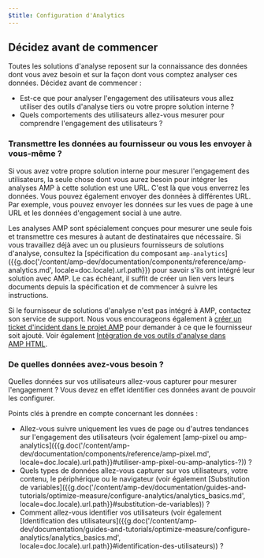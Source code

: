 ```yaml
---
$title: Configuration d'Analytics
---
```


## Décidez avant de commencer

Toutes les solutions d'analyse reposent sur la connaissance des données dont vous avez besoin
et sur la façon dont vous comptez analyser ces données. Décidez avant de commencer :

* Est-ce que pour analyser l'engagement des utilisateurs vous allez utiliser des outils d'analyse tiers
ou votre propre solution interne ?
* Quels comportements des utilisateurs allez-vous mesurer pour comprendre l'engagement des utilisateurs ?

### Transmettre les données au fournisseur ou vous les envoyer à vous-même ?

Si vous avez votre propre solution interne pour mesurer l'engagement des utilisateurs,
la seule chose dont vous aurez besoin pour intégrer les analyses AMP à cette solution est une URL.
C'est là que vous enverrez les données.
Vous pouvez également envoyer des données à différentes URL.
Par exemple, vous pouvez envoyer les données sur les vues de page à une URL
et les données d'engagement social à une autre.

Les analyses AMP sont spécialement conçues pour mesurer une seule fois et transmettre ces mesures à autant de destinataires que nécessaire.
Si vous travaillez déjà avec un ou plusieurs fournisseurs de solutions d'analyse,
consultez la
[spécification du composant `amp-analytics`]({{g.doc('/content/amp-dev/documentation/components/reference/amp-analytics.md', locale=doc.locale).url.path}})
pour savoir s'ils ont intégré leur solution avec AMP.
Le cas échéant, il suffit de créer un lien vers leurs documents depuis la spécification
et de commencer à suivre les instructions.

Si le fournisseur de solutions d'analyse n'est pas intégré à AMP,
contactez son service de support.
Nous vous encourageons également à [créer un ticket d'incident dans le projet AMP](https://github.com/ampproject/amphtml/issues/new)
pour demander à ce que le fournisseur soit ajouté.
Voir également
[Intégration de vos outils d'analyse dans AMP HTML](https://github.com/ampproject/amphtml/blob/master/extensions/amp-analytics/integrating-analytics.md).

### De quelles données avez-vous besoin ?

Quelles données sur vos utilisateurs allez-vous capturer pour mesurer l'engagement ?
Vous devez en effet identifier ces données avant de pouvoir les configurer.

Points clés à prendre en compte concernant les données :

* Allez-vous suivre uniquement les vues de page ou d'autres tendances sur l'engagement des utilisateurs
(voir également [amp-pixel ou amp-analytics]({{g.doc('/content/amp-dev/documentation/components/reference/amp-pixel.md', locale=doc.locale).url.path}}#utiliser-amp-pixel-ou-amp-analytics-?)) ?
* Quels types de données allez-vous capturer sur vos utilisateurs, votre contenu,
le périphérique ou le navigateur (voir également [Substitution de variables]({{g.doc('/content/amp-dev/documentation/guides-and-tutorials/optimize-measure/configure-analytics/analytics_basics.md', locale=doc.locale).url.path}}#substitution-de-variables)) ?
* Comment allez-vous identifier vos utilisateurs (voir également [Identification des utilisateurs]({{g.doc('/content/amp-dev/documentation/guides-and-tutorials/optimize-measure/configure-analytics/analytics_basics.md', locale=doc.locale).url.path}}#identification-des-utilisateurs)) ?
